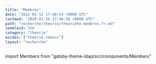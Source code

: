 ```yaml
---
title: "Membres"
date: "2012-01-12 17:40:54 +0000 UTC"
lastmod: "2020-01-24 17:46:56 +0000 UTC"
path: "recherche/theorie/theoriehe-membres.fr.md"
joomlaid: 360
category: "theorie"
asides: ["theorie.+menu+"]
layout: "recherche"
---
```


import Members from "gatsby-theme-ldap/src/components/Members"

<Members group="theorie" />

